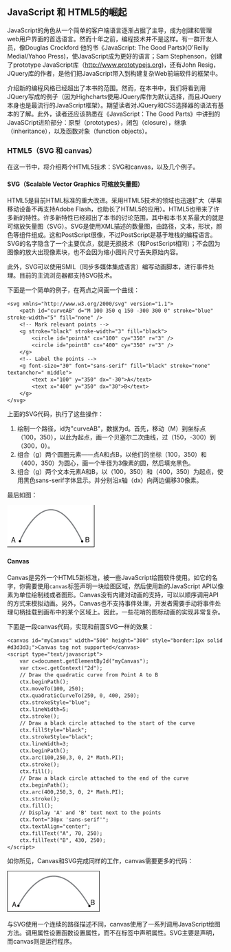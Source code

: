 ## JavaScript 和 HTML5的崛起

JavaScript的角色从一个简单的客户端语言逐渐占据了主导，成为创建和管理web用户界面的首选语言。然而十年之前，编程技术并不是这样。有一群开发人员，像Douglas Crockford 他的书《JavaScript: The Good Parts》(O'Reilly Medial/Yahoo Press)，使JavaScript成为更好的语言；Sam Stephenson，创建了prototype JavaScript库（http://www.prototypejs.org)，还有John Resig，JQuery库的作者，是他们把JavaScript带入到构建复杂Web前端软件的框架中。

介绍新的编程风格已经超出了本书的范围。然而，在本书中，我们将看到用JQuery写成的例子（因为Highcharts使用JQuery库作为默认选择，而且JQuery本身也是最流行的JavaScript框架）。期望读者对JQuery和CSS选择器的语法有基本的了解。此外，读者还应该熟悉在《JavaScript：The Good Parts》中讲到的JavaSCript进阶部分：原型（prototypes），闭包（closure），继承（inheritance），以及函数对象（function objects）。

### HTML5（SVG 和 canvas）

在这一节中，将介绍两个HTML5技术：SVG和canvas，以及几个例子。

#### SVG（Scalable Vector Graphics 可缩放矢量图）

HTML5是目前HTML标准的重大改进。采用HTML5技术的领域也迅速扩大（苹果移动设备不再支持Adobe Flash，也助长了HTML5的应用）。HTML5也带来了许多新的特性。许多新特性已经超出了本书的讨论范围，其中和本书关系最大的就是可缩放矢量图（SVG）。SVG是使用XML描述的数量图，由路径，文本，形状，颜色等组件组成。这和PostScript很像，不过PostScript是基于堆栈的编程语言。SVG的名字隐含了一个主要优点，就是无损技术（和PostScript相同）；不会因为图像的放大出现像素块，也不会因为缩小图片尺寸丢失原始内容。

此外，SVG可以使用SMIL（同步多媒体集成语言）编写动画脚本，进行事件处理。目前的主流浏览器都支持SVG技术。

下面是一个简单的例子，在两点之间画一个曲线：

	<svg xmlns="http://www.w3.org/2000/svg" version="1.1">
		<path id="curveAB" d="M 100 350 q 150 -300 300 0" stroke="blue"	stroke-width="5" fill="none" />
		<!-- Mark relevant points -->
		<g stroke="black" stroke-width="3" fill="black">
			<circle id="pointA" cx="100" cy="350" r="3" />
			<circle id="pointB" cx="400" cy="350" r="3" />
		</g>
		<!-- Label the points -->
		<g font-size="30" font="sans-serif" fill="black" stroke="none" textanchor="	middle">
			<text x="100" y="350" dx="-30">A</text>
			<text x="400" y="350" dx="30">B</text>
		</g>
	</svg>

上面的SVG代码，执行了这些操作：

1. 绘制一个路径，id为"curveAB"，数据为d。首先，移动（M）到坐标点（100，350），以此为起点，画一个贝塞尔二次曲线，过（150，-300）到（300，0）。
2. 组合（g）两个圆圈元素——点A和点B，以他们的坐标（100，350）和（400，350）为圆心，画一个半径为3像素的圆，然后填充黑色。
3. 组合（g）两个文本元素A和B，以（100，350）和（400，350）为起点，使用黑色sans-serif字体显示。并分别沿x轴（dx）向两边偏移30像素。

最后如图：

![SVG图](images/01.02.01.svg.png)

#### Canvas
Canvas是另外一个HTML5新标准，被一些JavaScript绘图软件使用。如它的名字，你需要使用`canvas`标签声明一块绘图区域，然后使用新的JavaScript API以像素为单位绘制线或者图形。Canvas没有内建对动画的支持，可以以顺序调用API的方式来模拟动画。另外，Canvas也不支持事件处理，开发者需要手动将事件处理句柄挂载到画布中的某个区域上。因此，一些花哨的图标动画的实现非常复杂。

下面是一段canvas代码，实现和前面SVG一样的效果：

	<canvas id="myCanvas" width="500" height="300" style="border:1px solid #d3d3d3;">Canvas tag not supported</canvas>
	<script type="text/javascript">
		var c=document.getElementById("myCanvas");
		var ctx=c.getContext("2d");
		// Draw the quadratic curve from Point A to B
		ctx.beginPath();
		ctx.moveTo(100, 250);
		ctx.quadraticCurveTo(250, 0, 400, 250);
		ctx.strokeStyle="blue";
		ctx.lineWidth=5;
		ctx.stroke();
		// Draw a black circle attached to the start of the curve
		ctx.fillStyle="black";
		ctx.strokeStyle="black";
		ctx.lineWidth=3;
		ctx.beginPath();
		ctx.arc(100,250,3, 0, 2* Math.PI);
		ctx.stroke();
		ctx.fill();
		// Draw a black circle attached to the end of the curve
		ctx.beginPath();
		ctx.arc(400,250,3, 0, 2* Math.PI);
		ctx.stroke();
		ctx.fill();
		// Display 'A' and 'B' text next to the points
		ctx.font="30px 'sans-serif'";
		ctx.textAlign="center";
		ctx.fillText("A", 70, 250);
		ctx.fillText("B", 430, 250);
	</script>

如你所见，Canvas和SVG完成同样的工作，canvas需要更多的代码： 

![canvas图](images/01.02.02.canvas.png)

与SVG使用一个连续的路径描述不同，canvas使用了一系列调用JavaScript绘图方法。调用属性设置函数设置属性，而不在标签中声明属性。SVG主要是声明，而canvas则是运行程序。